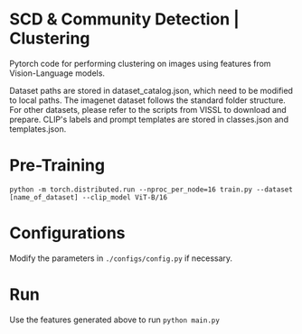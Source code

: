 # SCD & Community Detection | Clustering
Pytorch code for performing clustering on images using features from Vision-Language models. 

Dataset paths are stored in dataset_catalog.json, which need to be modified to local paths. The imagenet dataset follows the standard folder structure. For other datasets, please refer to the scripts from VISSL to download and prepare. CLIP's labels and prompt templates are stored in classes.json and templates.json.

# Pre-Training 
```
python -m torch.distributed.run --nproc_per_node=16 train.py --dataset [name_of_dataset] --clip_model ViT-B/16 
```
# Configurations

Modify the parameters in ```./configs/config.py``` if necessary.

# Run
Use the features generated above to run ```python main.py```



